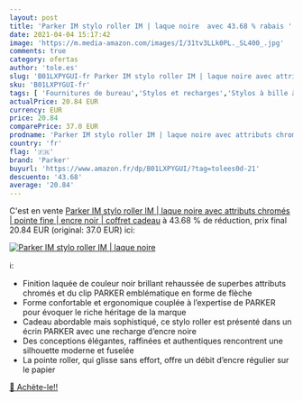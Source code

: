 ```yaml
---
layout: post
title: 'Parker IM stylo roller IM | laque noire  avec 43.68 % rabais '
date: 2021-04-04 15:17:42
image: 'https://m.media-amazon.com/images/I/31tv3LLk0PL._SL400_.jpg'
comments: true
category: ofertas
author: 'tole.es'
slug: 'B01LXPYGUI-fr Parker IM stylo roller IM | laque noire avec attributs...'
sku: 'B01LXPYGUI-fr'
tags: [ 'Fournitures de bureau','Stylos et recharges','Stylos à bille à encre liquide','Stylos-plume','parker','Écriture', ]
actualPrice: 20.84 EUR
currency: EUR
price: 20.84
comparePrice: 37.0 EUR
prodname: 'Parker IM stylo roller IM | laque noire avec attributs chromés | pointe fine | encre noir | coffret cadeau'
country: 'fr'
flag: '🇫🇷'
brand: 'Parker'
buyurl: 'https://www.amazon.fr/dp/B01LXPYGUI/?tag=tolees0d-21'
descuento: '43.68'
average: '20.84'
---
```


C'est en vente [Parker IM stylo roller IM | laque noire avec attributs chromés | pointe fine | encre noir | coffret cadeau](https://www.amazon.fr/dp/B01LXPYGUI/?tag=tolees0d-21)  à  43.68 % de réduction, prix final  20.84 EUR (original: 37.0 EUR) ici:

[![Parker IM stylo roller IM | laque noire ](https://m.media-amazon.com/images/I/31tv3LLk0PL._SL400_.jpg)](https://www.amazon.fr/dp/B01LXPYGUI/?tag=tolees0d-21)

ℹ️:

- Finition laquée de couleur noir brillant rehaussée de superbes attributs chromés et du clip PARKER emblématique en forme de flèche
- Forme confortable et ergonomique couplée à l’expertise de PARKER pour évoquer le riche héritage de la marque
- Cadeau abordable mais sophistiqué, ce stylo roller est présenté dans un écrin PARKER avec une recharge d’encre noire
- Des conceptions élégantes, raffinées et authentiques rencontrent une silhouette moderne et fuselée
- La pointe roller, qui glisse sans effort, offre un débit d’encre régulier sur le papier

[🛒 Achète-le!!](https://www.amazon.fr/dp/B01LXPYGUI/?tag=tolees0d-21)
